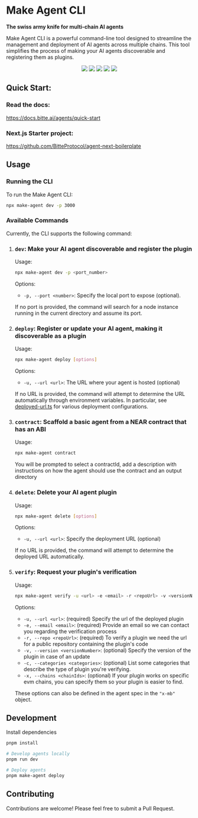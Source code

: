 # Make Agent CLI


**The swiss army knife for multi-chain AI agents**

Make Agent CLI is a powerful command-line tool designed to streamline the management and deployment of AI agents across multiple chains. This tool simplifies the process of making your AI agents discoverable and registering them as plugins.


<p align="center">
<img src="https://img.shields.io/github/v/release/BitteProtocol/make-agent" />
<img src="https://img.shields.io/github/release-date/BitteProtocol/make-agent" />
 <img src="https://img.shields.io/npm/l/make-agent"/>
<img src="https://img.shields.io/github/commit-activity/m/BitteProtocol/make-agent" />

<img src='https://img.shields.io/npm/dw/make-agent' />
</p>


## Quick Start:

### Read the docs:

https://docs.bitte.ai/agents/quick-start

### Next.js Starter project:
https://github.com/BitteProtocol/agent-next-boilerplate

## Usage

### Running the CLI

To run the Make Agent CLI:

```bash
npx make-agent dev -p 3000
```

### Available Commands

Currently, the CLI supports the following command:

1. ### **`dev`**: Make your AI agent discoverable and register the plugin

   Usage:

   ```bash
   npx make-agent dev -p <port_number>
   ```

   Options:
   - `-p, --port <number>`: Specify the local port to expose (optional).

   If no port is provided, the command will search for a node instance running in the current directory and assume its port.

1. ### **`deploy`**: Register or update your AI agent, making it discoverable as a plugin

   Usage:

   ```bash
   npx make-agent deploy [options]
   ```

   Options:
   - `-u, --url <url>`: The URL where your agent is hosted (optional)

   If no URL is provided, the command will attempt to determine the URL automatically through environment variables.
   In particular, see [deployed-url.ts](src/utils/deployed-url.ts) for various deployment configurations.

1. ### **`contract`**: Scaffold a basic agent from a NEAR contract that has an ABI
   Usage:

   ```bash
   npx make-agent contract
   ```

   You will be prompted to select a contractId, add a description with instructions on how the agent should use the contract and an output directory

1. ### **`delete`**: Delete your AI agent plugin

   Usage:

   ```bash
   npx make-agent delete [options]
   ```

   Options:

   - `-u, --url <url>`: Specify the deployment URL (optional)

   If no URL is provided, the command will attempt to determine the deployed URL automatically.

1. ### **`verify`**: Request your plugin's verification

   Usage:

   ```bash
   npx make-agent verify -u <url> -e <email> -r <repoUrl> -v <versionNumber> -c [cat1,cat2] -x [chainNum1,chainNum2]
   ```

   Options:

   - `-u, --url <url>`: (required) Specify the url of the deployed plugin
   - `-e, --email <email>`: (required) Provide an email so we can contact you regarding the verification process
   - `-r, --repo <repoUrl>`: (required) To verify a plugin we need the url for a public repository containing the plugin's code
   - `-v, --version <versionNumber>`: (optional) Specify the version of the plugin in case of an update
   - `-c, --categories <categories>`: (optional) List some categories that describe the type of plugin you're verifying.
   - `-x, --chains <chainIds>`: (optional) If your plugin works on specific evm chains, you can specify them so your plugin is easier to find. 
   
   These options can also be defined in the agent spec in the `"x-mb"` object.
   


## Development

Install dependencies

```bash
pnpm install

# Develop agents locally
pnpm run dev

# Deploy agents
pnpm make-agent deploy
```

## Contributing

Contributions are welcome! Please feel free to submit a Pull Request.
